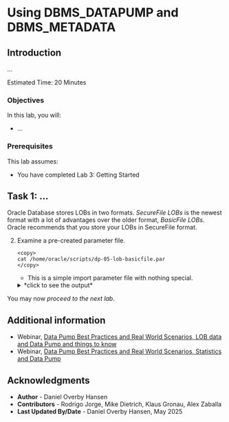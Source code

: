 # Using DBMS_DATAPUMP and DBMS_METADATA

## Introduction

...

Estimated Time: 20 Minutes

### Objectives

In this lab, you will:

* ...

### Prerequisites

This lab assumes:

- You have completed Lab 3: Getting Started

## Task 1: ...

Oracle Database stores LOBs in two formats. *SecureFile LOBs* is the newest format with a lot of advantages over the older format, *BasicFile LOBs*. Oracle recommends that you store your LOBs in SecureFile format.

2. Examine a pre-created parameter file.

    ```
    <copy>
    cat /home/oracle/scripts/dp-05-lob-basicfile.par
    </copy>
    ```

    * This is a simple import parameter file with nothing special.

    <details>
    <summary>*click to see the output*</summary>
    ``` text
    directory=dpdir
    dumpfile=faster-import-lob.dmp
    logfile=faster-import-lob-basicfile.log
    metrics=yes
    logtime=all
    parallel=4    
    ```
    </details> 

You may now *proceed to the next lab*.

## Additional information

* Webinar, [Data Pump Best Practices and Real World Scenarios, LOB data and Data Pump and things to know](https://www.youtube.com/watch?v=960ToLE-ZE8&t=1798s)
* Webinar, [Data Pump Best Practices and Real World Scenarios, Statistics and Data Pump](https://www.youtube.com/watch?v=960ToLE-ZE8&t=1117s)

## Acknowledgments

* **Author** - Daniel Overby Hansen
* **Contributors** - Rodrigo Jorge, Mike Dietrich, Klaus Gronau, Alex Zaballa
* **Last Updated By/Date** - Daniel Overby Hansen, May 2025
